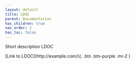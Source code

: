 ```yaml
---
layout: default
title: LDOC
parent: Documentation
has_children: true
nav_order: 2
has_toc: false
---
```

Short description LDOC

<span class="fs-5">
[Link to LDOC](http://example.com/){: .btn .btn-purple .mr-2 }
</span>